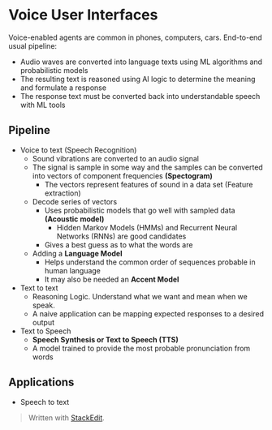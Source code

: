 
# Voice User Interfaces

Voice-enabled agents are common in phones, computers, cars. 
End-to-end usual pipeline:
- Audio waves are converted into language texts using ML algorithms and probabilistic models
- The resulting text is reasoned using AI logic to determine the meaning and formulate a response
- The response text must be converted back into understandable speech with ML tools

## Pipeline
- Voice to text (Speech Recognition)
	- Sound vibrations are converted to an audio signal
	- The signal is sample in some way and the samples can be converted into vectors of component frequencies **(Spectogram)**
		- The vectors represent features of sound in a data set (Feature extraction)
	- Decode series of vectors
		- Uses probabilistic models that go well with sampled data **(Acoustic model)**
			- Hidden Markov Models (HMMs) and Recurrent Neural Networks (RNNs) are good candidates
		- Gives a best guess as to what the words are
	- Adding a **Language Model**
		- Helps understand the common order of sequences probable in human language
		- It may also be needed an **Accent Model**
- Text to text 
	- Reasoning Logic. Understand what we want and mean when we speak.
	- A naive application can be mapping expected responses to a desired output
- Text to Speech
	- **Speech Synthesis or Text to Speech (TTS)**
	- A model trained to provide the most probable pronunciation from words

## Applications
- Speech to text

> Written with [StackEdit](https://stackedit.io/).
<!--stackedit_data:
eyJoaXN0b3J5IjpbLTEwMzkzNzQ4NTddfQ==
-->